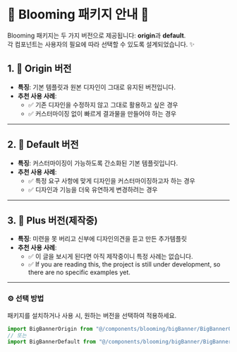 # 🌸 Blooming 패키지 안내 🌸

Blooming 패키지는 두 가지 버전으로 제공됩니다: **origin**과 **default**.  
각 컴포넌트는 사용자의 필요에 따라 선택할 수 있도록 설계되었습니다. ✨

## 1. 🌟 Origin 버전
- **특징**: 기본 템플릿과 원본 디자인이 그대로 유지된 버전입니다.
- **추천 사용 사례**:
    - ✅ 기존 디자인을 수정하지 않고 그대로 활용하고 싶은 경우
    - ✅ 커스터마이징 없이 빠르게 결과물을 만들어야 하는 경우

---

## 2. 🎨 Default 버전
- **특징**: 커스터마이징이 가능하도록 간소화된 기본 템플릿입니다.
- **추천 사용 사례**:
    - ✅ 특정 요구 사항에 맞게 디자인을 커스터마이징하고자 하는 경우
    - ✅ 디자인과 기능을 더욱 유연하게 변경하려는 경우

---

## 3. 🌸 Plus 버전(제작중)
- **특징**: 미련을 못 버리고 신부에 디자인의견을 듣고 만든 추가템플릿
- **추천 사용 사례**:
  - ✅ 이 글을 보시게 된다면 아직 제작중이니 특정 사례는 없습니다.
  - ✅ If you are reading this, the project is still under development, so there are no specific examples yet.

---

### ⚙️ 선택 방법
패키지를 설치하거나 사용 시, 원하는 버전을 선택하여 적용하세요.
```js
import BigBannerOrigin from "@/components/blooming/bigBanner/BigBannerOrigin.vue";
// 또는
import BigBannerDefault from "@/components/blooming/bigBanner/BigBannerDefault.vue";